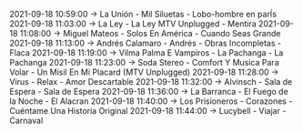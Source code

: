 2021-09-18 10:59:00 -> La Unión - Mil Siluetas - Lobo-hombre en parÍs
2021-09-18 11:03:00 -> La Ley - La Ley MTV Unplugged - Mentira
2021-09-18 11:08:00 -> Miguel Mateos - Solos En América - Cuando Seas Grande
2021-09-18 11:13:00 -> Andrés Calamaro - Andrés - Obras Incompletas - Flaca
2021-09-18 11:19:00 -> Vilma Palma E Vampiros - La Pachanga - La Pachanga
2021-09-18 11:23:00 -> Soda Stereo - Comfort Y Musica Para Volar - Un Misil En Mi Placard (MTV Unplugged)
2021-09-18 11:28:00 -> Virus - Relax - Amor Descartable
2021-09-18 11:32:00 -> Alvinsch - Sala de Espera - Sala de Espera
2021-09-18 11:36:00 -> La Barranca - El Fuego de la Noche - El Alacran
2021-09-18 11:40:00 -> Los Prisioneros - Corazones - Cuéntame Una Historia Original
2021-09-18 11:44:00 -> Lucybell - Viajar - Carnaval
